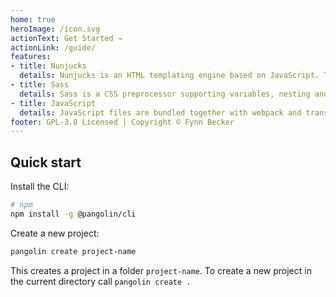 ```yaml
---
home: true
heroImage: /icon.svg
actionText: Get Started →
actionLink: /guide/
features:
- title: Nunjucks
  details: Nunjucks is an HTML templating engine based on JavaScript. The styleguide creates static HTML from Nunjucks files.
- title: Sass
  details: Sass is a CSS preprocessor supporting variables, nesting and mixins – among many other features.
- title: JavaScript
  details: JavaScript files are bundled together with webpack and transpiled with Babel and the env preset.
footer: GPL-3.0 Licensed | Copyright © Fynn Becker
---
```


## Quick start

Install the CLI:

```bash
# npm
npm install -g @pangolin/cli
```

Create a new project:

```bash
pangolin create project-name
```

This creates a project in a folder `project-name`. To create a new project in the current directory call `pangolin create .`
